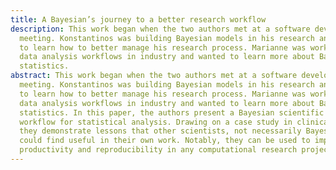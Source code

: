 ```yaml
---
title: A Bayesian’s journey to a better research workflow
description: This work began when the two authors met at a software development
  meeting. Konstantinos was building Bayesian models in his research and wanted
  to learn how to better manage his research process. Marianne was working on
  data analysis workflows in industry and wanted to learn more about Bayesian
  statistics.
abstract: This work began when the two authors met at a software development
  meeting. Konstantinos was building Bayesian models in his research and wanted
  to learn how to better manage his research process. Marianne was working on
  data analysis workflows in industry and wanted to learn more about Bayesian
  statistics. In this paper, the authors present a Bayesian scientific research
  workflow for statistical analysis. Drawing on a case study in clinical trials,
  they demonstrate lessons that other scientists, not necessarily Bayesian,
  could find useful in their own work. Notably, they can be used to improve
  productivity and reproducibility in any computational research project.
---
```


